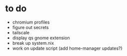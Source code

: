 # to do

- chromium profiles
- figure out secrets
- tailscale
- display qs gnome extension
- break up system.nix
- work on update script (add home-manager updates?)
